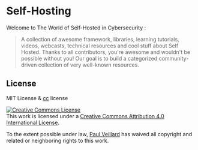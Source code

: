 # Self-Hosting

Welcome to The World of Self-Hosted in Cybersecurity :
> A collection of awesome framework, libraries, learning tutorials, videos, webcasts, technical resources and cool stuff about Self Hosted. Thanks to all contributors, you're awesome and wouldn't be possible without you! Our goal is to build a categorized community-driven collection of very well-known resources.


## License
MIT License & [cc](https://creativecommons.org/licenses/by/4.0/) license

<a rel="license" href="http://creativecommons.org/licenses/by/4.0/"><img alt="Creative Commons License" style="border-width:0" src="https://i.creativecommons.org/l/by/4.0/88x31.png" /></a><br />This work is licensed under a <a rel="license" href="http://creativecommons.org/licenses/by/4.0/">Creative Commons Attribution 4.0 International License</a>.

To the extent possible under law, [Paul Veillard](https://github.com/paulveillard/) has waived all copyright and related or neighboring rights to this work.
